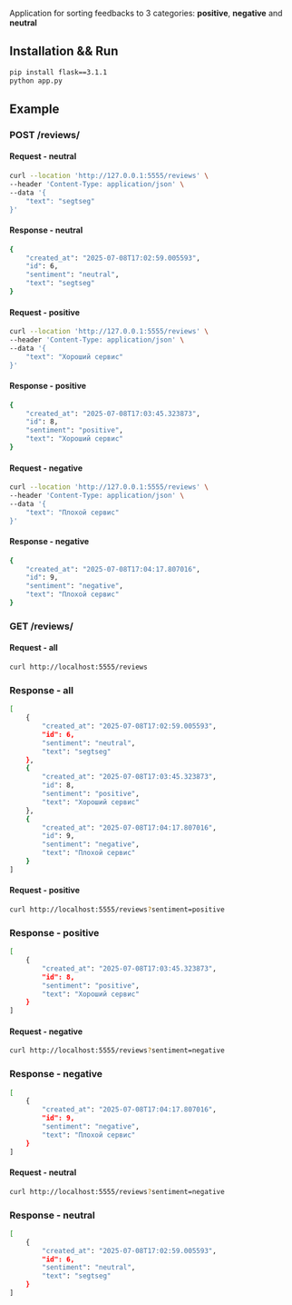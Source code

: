 Application for sorting feedbacks to 3 categories: **positive**, **negative** and **neutral**

## Installation && Run
```bash
pip install flask==3.1.1
python app.py
```

## Example

### POST /reviews/

#### Request - neutral
```bash
curl --location 'http://127.0.0.1:5555/reviews' \
--header 'Content-Type: application/json' \
--data '{
    "text": "segtseg"
}'
```
#### Response - neutral
```bash
{
    "created_at": "2025-07-08T17:02:59.005593",
    "id": 6,
    "sentiment": "neutral",
    "text": "segtseg"
}
```

#### Request - positive
```bash
curl --location 'http://127.0.0.1:5555/reviews' \
--header 'Content-Type: application/json' \
--data '{
    "text": "Хороший сервис"
}'
```
#### Response - positive
```bash
{
    "created_at": "2025-07-08T17:03:45.323873",
    "id": 8,
    "sentiment": "positive",
    "text": "Хороший сервис"
}
```

#### Request - negative
```bash
curl --location 'http://127.0.0.1:5555/reviews' \
--header 'Content-Type: application/json' \
--data '{
    "text": "Плохой сервис"
}'
```
#### Response - negative
```bash
{
    "created_at": "2025-07-08T17:04:17.807016",
    "id": 9,
    "sentiment": "negative",
    "text": "Плохой сервис"
}
```

### GET /reviews/

#### Request - all
```bash
curl http://localhost:5555/reviews
```

### Response - all
```bash
[
    {
        "created_at": "2025-07-08T17:02:59.005593",
        "id": 6,
        "sentiment": "neutral",
        "text": "segtseg"
    },
    {
        "created_at": "2025-07-08T17:03:45.323873",
        "id": 8,
        "sentiment": "positive",
        "text": "Хороший сервис"
    },
    {
        "created_at": "2025-07-08T17:04:17.807016",
        "id": 9,
        "sentiment": "negative",
        "text": "Плохой сервис"
    }
]
```

#### Request - positive
```bash
curl http://localhost:5555/reviews?sentiment=positive
```

### Response - positive
```bash
[
    {
        "created_at": "2025-07-08T17:03:45.323873",
        "id": 8,
        "sentiment": "positive",
        "text": "Хороший сервис"
    }
]
```

#### Request - negative
```bash
curl http://localhost:5555/reviews?sentiment=negative
```

### Response - negative
```bash
[
    {
        "created_at": "2025-07-08T17:04:17.807016",
        "id": 9,
        "sentiment": "negative",
        "text": "Плохой сервис"
    }
]
```

#### Request - neutral
```bash
curl http://localhost:5555/reviews?sentiment=negative
```

### Response - neutral
```bash
[
    {
        "created_at": "2025-07-08T17:02:59.005593",
        "id": 6,
        "sentiment": "neutral",
        "text": "segtseg"
    }
]
```
